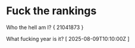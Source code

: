# Fuck the rankings

Who the hell am I?
{ 21041873 }

What fucking year is it?
[ 2025-08-09T10:10:00Z ]
